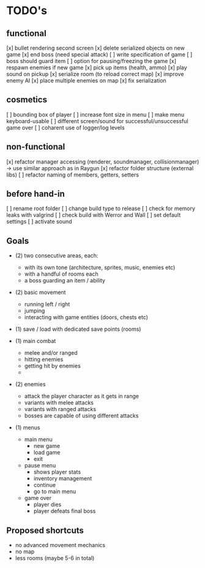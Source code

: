 # TODO's

## functional 

[x] bullet rendering second screen
[x] delete serialized objects on new game
[x] end boss (need special attack)
[ ] write specification of game
[ ] boss should guard item
[ ] option for pausing/freezing the game
[x] respawn enemies if new game
[x] pick up items (health, ammo)
[x] play sound on pickup
[x] serialize room (to reload correct map)
[x] improve enemy AI
[x] place multiple enemies on map
[x] fix serialization

## cosmetics

[ ] bounding box of player
[ ] increase font size in menu
[ ] make menu keyboard-usable
[ ] different screen/sound for successful/unsuccessful game over
[ ] coharent use of logger/log levels

## non-functional

[x] refactor manager accessing (renderer, soundmanager, collisionmanager) -> use similar approach as in Raygun
[x] refactor folder structure (external libs)
[ ] refactor naming of members, getters, setters

## before hand-in

[ ] rename root folder
[ ] change build type to release
[ ] check for memory leaks with valgrind
[ ] check build with Werror and Wall
[ ] set default settings
[ ] activate sound



## Goals

- (2) two consecutive areas, each:
    - with its own tone (architecture, sprites, music, enemies etc)
    - with a handful of rooms each
    - a boss guarding an item / ability
  
- (2) basic movement
    - running left / right
    - jumping
    - interacting with game entities (doors, chests etc)
  
- (1) save / load with dedicated save points (rooms)

- (1) main combat
    - melee and/or ranged
    - hitting enemies
    - getting hit by enemies
  - 
- (2) enemies
    - attack the player character as it gets in range
    - variants with melee attacks
    - variants with ranged attacks
    - bosses are capable of using different attacks

- (1) menus
    - main menu
        - new game
        - load game
        - exit
    - pause menu
        - shows player stats
        - inventory management
        - continue
        - go to main menu
    - game over
        - player dies
        - player defeats final boss


## Proposed shortcuts


- no advanced movement mechanics
- no map
- less rooms (maybe 5-6 in total)
